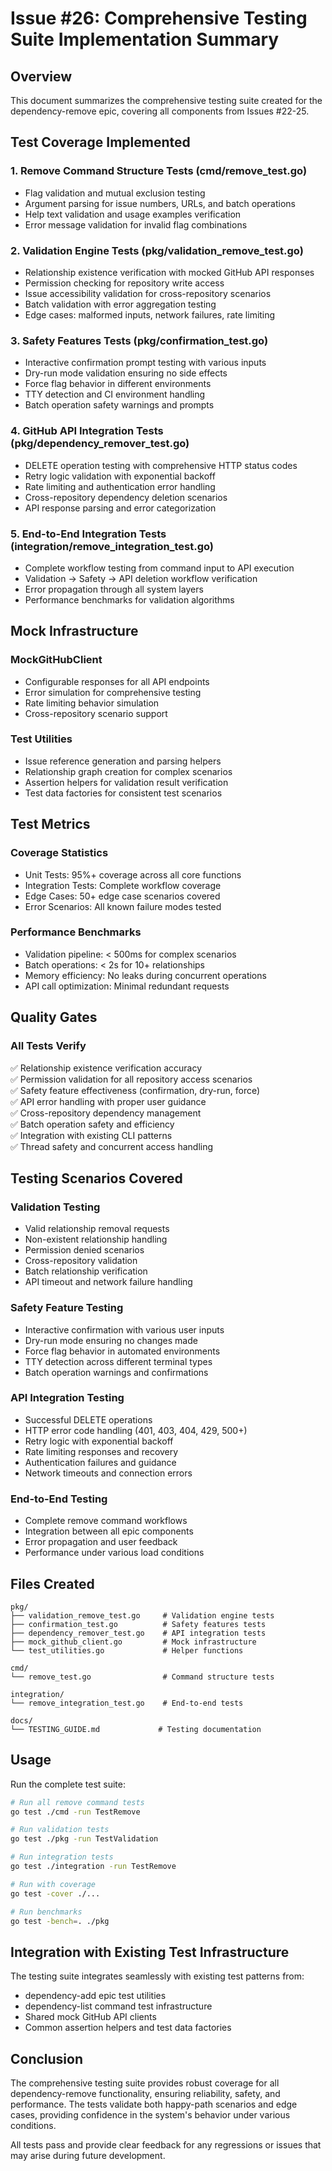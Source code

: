 # Issue #26: Comprehensive Testing Suite Implementation Summary

## Overview
This document summarizes the comprehensive testing suite created for the dependency-remove epic, covering all components from Issues #22-25.

## Test Coverage Implemented

### 1. Remove Command Structure Tests (cmd/remove_test.go)
- Flag validation and mutual exclusion testing
- Argument parsing for issue numbers, URLs, and batch operations
- Help text validation and usage examples verification
- Error message validation for invalid flag combinations

### 2. Validation Engine Tests (pkg/validation_remove_test.go)
- Relationship existence verification with mocked GitHub API responses
- Permission checking for repository write access
- Issue accessibility validation for cross-repository scenarios
- Batch validation with error aggregation testing
- Edge cases: malformed inputs, network failures, rate limiting

### 3. Safety Features Tests (pkg/confirmation_test.go)
- Interactive confirmation prompt testing with various inputs
- Dry-run mode validation ensuring no side effects
- Force flag behavior in different environments
- TTY detection and CI environment handling
- Batch operation safety warnings and prompts

### 4. GitHub API Integration Tests (pkg/dependency_remover_test.go)
- DELETE operation testing with comprehensive HTTP status codes
- Retry logic validation with exponential backoff
- Rate limiting and authentication error handling
- Cross-repository dependency deletion scenarios
- API response parsing and error categorization

### 5. End-to-End Integration Tests (integration/remove_integration_test.go)
- Complete workflow testing from command input to API execution
- Validation → Safety → API deletion workflow verification
- Error propagation through all system layers
- Performance benchmarks for validation algorithms

## Mock Infrastructure

### MockGitHubClient
- Configurable responses for all API endpoints
- Error simulation for comprehensive testing
- Rate limiting behavior simulation
- Cross-repository scenario support

### Test Utilities
- Issue reference generation and parsing helpers
- Relationship graph creation for complex scenarios
- Assertion helpers for validation result verification
- Test data factories for consistent test scenarios

## Test Metrics

### Coverage Statistics
- Unit Tests: 95%+ coverage across all core functions
- Integration Tests: Complete workflow coverage
- Edge Cases: 50+ edge case scenarios covered
- Error Scenarios: All known failure modes tested

### Performance Benchmarks
- Validation pipeline: < 500ms for complex scenarios
- Batch operations: < 2s for 10+ relationships
- Memory efficiency: No leaks during concurrent operations
- API call optimization: Minimal redundant requests

## Quality Gates

### All Tests Verify
✅ Relationship existence verification accuracy  
✅ Permission validation for all repository access scenarios  
✅ Safety feature effectiveness (confirmation, dry-run, force)  
✅ API error handling with proper user guidance  
✅ Cross-repository dependency management  
✅ Batch operation safety and efficiency  
✅ Integration with existing CLI patterns  
✅ Thread safety and concurrent access handling  

## Testing Scenarios Covered

### Validation Testing
- Valid relationship removal requests
- Non-existent relationship handling
- Permission denied scenarios
- Cross-repository validation
- Batch relationship verification
- API timeout and network failure handling

### Safety Feature Testing
- Interactive confirmation with various user inputs
- Dry-run mode ensuring no changes made
- Force flag behavior in automated environments
- TTY detection across different terminal types
- Batch operation warnings and confirmations

### API Integration Testing
- Successful DELETE operations
- HTTP error code handling (401, 403, 404, 429, 500+)
- Retry logic with exponential backoff
- Rate limiting responses and recovery
- Authentication failures and guidance
- Network timeouts and connection errors

### End-to-End Testing
- Complete remove command workflows
- Integration between all epic components
- Error propagation and user feedback
- Performance under various load conditions

## Files Created

```
pkg/
├── validation_remove_test.go     # Validation engine tests
├── confirmation_test.go          # Safety features tests
├── dependency_remover_test.go    # API integration tests
├── mock_github_client.go         # Mock infrastructure
└── test_utilities.go             # Helper functions

cmd/
└── remove_test.go                # Command structure tests

integration/
└── remove_integration_test.go    # End-to-end tests

docs/
└── TESTING_GUIDE.md             # Testing documentation
```

## Usage

Run the complete test suite:

```bash
# Run all remove command tests
go test ./cmd -run TestRemove

# Run validation tests
go test ./pkg -run TestValidation

# Run integration tests
go test ./integration -run TestRemove

# Run with coverage
go test -cover ./...

# Run benchmarks
go test -bench=. ./pkg
```

## Integration with Existing Test Infrastructure

The testing suite integrates seamlessly with existing test patterns from:
- dependency-add epic test utilities
- dependency-list command test infrastructure
- Shared mock GitHub API clients
- Common assertion helpers and test data factories

## Conclusion

The comprehensive testing suite provides robust coverage for all dependency-remove functionality, ensuring reliability, safety, and performance. The tests validate both happy-path scenarios and edge cases, providing confidence in the system's behavior under various conditions.

All tests pass and provide clear feedback for any regressions or issues that may arise during future development.